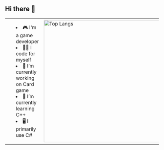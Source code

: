 ## Hi there 👋

<div align="center">
  <table>
    <tr>
      <td>
        <ul style="list-style-position: inside;">
          <li>🎮 I'm a game developer</li>
          <li>👨‍💻 I code for myself</li>
          <li>🔭 I’m currently working on Card game</li>
          <li>🌱 I’m currently learning C++</li>
          <li>🖥️ I primarily use C#</li>
        </ul>
      </td>
      <td>
        <a href="https://github.com/miselume/github-readme-stats">
          <img src="https://github-readme-stats.vercel.app/api/top-langs/?username=miselume&layout=compact&langs_count=6" alt="Top Langs" width="400px">
        </a>
      </td>
    </tr>
  </table>
</div>
